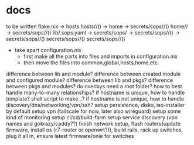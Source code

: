 # docs

to be written
flake.nix
-> hosts
hosts/<host>/(<user>)
-> home
-> secrets/sops/<host>/(<user>)
home/<user>/<host>
-> secrets/sops/<user>/(<host>)
lib/.sops.yaml
-> secrets/sops/
-> secrets/sops/<host>/(<user>)
-> secrets/sops/<user>/(<host>)
secrets/sops/<host>/(<user>)
secrets/sops/<user>/(<host>)

- take apart configuration.nix
  - first make all the parts into files and imports in configuration.nix
  - then move the files into common,global,hosts,home,etc.

difference between lib and module?
difference between created module and configured module?
difference between lib and pkgs?
difference between pkgs and modules?
do overlays need a root folder?
how to best handle many-to-many relationships?
if hostname is unique, how to handle template? shell script to make <name>\_<random>?
if hostname is not unique, how to handle discovery/dns/networking/vpn/ssh?
setup persistence, disko, iso-installer by default
setup vpn (tailscale for now, later also wireguard)
setup some kind of monitoring
setup ci/cd/build-farm
setup service discovery (vpn names and gokrazy/caddy??)
finish network setup, flash routers(update firmware, install os (r7-router or openwrt?)), build rails, rack up switches, plug it all in, ensure latest firmware/onie for switches
